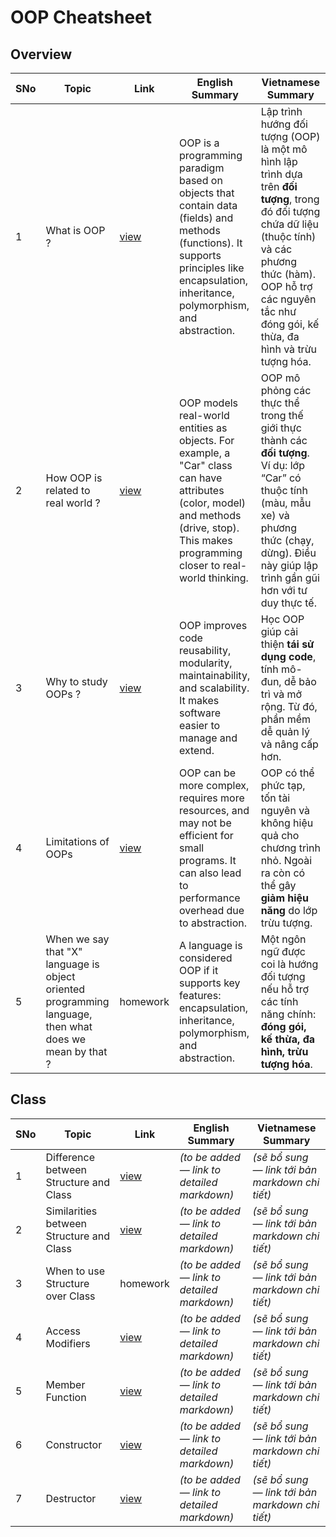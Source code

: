 # OOP Cheatsheet

## Overview

| SNo | Topic | Link | English Summary | Vietnamese Summary |
|-----|-------|------|-----------------|--------------------|
| 1 | What is OOP ? | [view](https://www.w3schools.com/cpp/cpp_oop.asp) | OOP is a programming paradigm based on objects that contain data (fields) and methods (functions). It supports principles like encapsulation, inheritance, polymorphism, and abstraction. | Lập trình hướng đối tượng (OOP) là một mô hình lập trình dựa trên **đối tượng**, trong đó đối tượng chứa dữ liệu (thuộc tính) và các phương thức (hàm). OOP hỗ trợ các nguyên tắc như đóng gói, kế thừa, đa hình và trừu tượng hóa. |
| 2 | How OOP is related to real world ? | [view](https://medium.com/@kkajasu/object-oriented-programming-with-real-world-example-63f69f917d62) | OOP models real-world entities as objects. For example, a "Car" class can have attributes (color, model) and methods (drive, stop). This makes programming closer to real-world thinking. | OOP mô phỏng các thực thể trong thế giới thực thành các **đối tượng**. Ví dụ: lớp “Car” có thuộc tính (màu, mẫu xe) và phương thức (chạy, dừng). Điều này giúp lập trình gần gũi hơn với tư duy thực tế. |
| 3 | Why to study OOPs ? | [view](https://www.c-sharpcorner.com/forums/why-we-need-oops-in-programming-language) | OOP improves code reusability, modularity, maintainability, and scalability. It makes software easier to manage and extend. | Học OOP giúp cải thiện **tái sử dụng code**, tính mô-đun, dễ bảo trì và mở rộng. Từ đó, phần mềm dễ quản lý và nâng cấp hơn. |
| 4 | Limitations of OOPs | [view](https://resources.saylor.org/wwwresources/archived/site/wp-content/uploads/2013/02/CS101-2.1.2-AdvantagesDisadvantagesOfOOP-FINAL.pdf) | OOP can be more complex, requires more resources, and may not be efficient for small programs. It can also lead to performance overhead due to abstraction. | OOP có thể phức tạp, tốn tài nguyên và không hiệu quả cho chương trình nhỏ. Ngoài ra còn có thể gây **giảm hiệu năng** do lớp trừu tượng. |
| 5 | When we say that "X" language is object oriented programming language, then what does we mean by that ? | homework | A language is considered OOP if it supports key features: encapsulation, inheritance, polymorphism, and abstraction. | Một ngôn ngữ được coi là hướng đối tượng nếu hỗ trợ các tính năng chính: **đóng gói, kế thừa, đa hình, trừu tượng hóa**. |

## Class

| SNo | Topic | Link | English Summary | Vietnamese Summary |
|-----|-------|------|-----------------|--------------------|
| 1 | Difference between Structure and Class | [view](https://www.geeksforgeeks.org/structure-vs-class-in-cpp/) | *(to be added — link to detailed markdown)* | *(sẽ bổ sung — link tới bản markdown chi tiết)* |
| 2 | Similarities between Structure and Class | [view](https://practice.geeksforgeeks.org/problems/what-are-similarities-between-a-class-and-a-structure) | *(to be added — link to detailed markdown)* | *(sẽ bổ sung — link tới bản markdown chi tiết)* |
| 3 | When to use Structure over Class | homework | *(to be added — link to detailed markdown)* | *(sẽ bổ sung — link tới bản markdown chi tiết)* |
| 4 | Access Modifiers | [view](https://www.javatpoint.com/access-modifiers) | *(to be added — link to detailed markdown)* | *(sẽ bổ sung — link tới bản markdown chi tiết)* |
| 5 | Member Function | [view](https://www.studytonight.com/cpp/types-of-member-function.php) | *(to be added — link to detailed markdown)* | *(sẽ bổ sung — link tới bản markdown chi tiết)* |
| 6 | Constructor | [view](https://www.geeksforgeeks.org/constructors-c/) | *(to be added — link to detailed markdown)* | *(sẽ bổ sung — link tới bản markdown chi tiết)* |
| 7 | Destructor | [view](https://www.geeksforgeeks.org/destructors-c/) | *(to be added — link to detailed markdown)* | *(sẽ bổ sung — link tới bản markdown chi tiết)* |

## 
